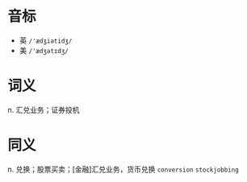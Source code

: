 # 音标

- 英 `/'ædʒiətidʒ/`
- 美 `/'ædʒətɪdʒ/`

# 词义

n. 汇兑业务；证券投机


# 同义

n. 兑换；股票买卖；[金融]汇兑业务，货币兑换
`conversion` `stockjobbing`

